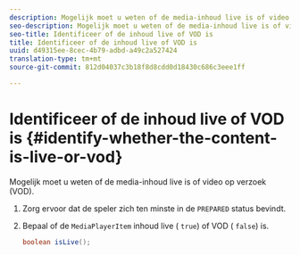 ```yaml
---
description: Mogelijk moet u weten of de media-inhoud live is of video op verzoek (VOD).
seo-description: Mogelijk moet u weten of de media-inhoud live is of video op verzoek (VOD).
seo-title: Identificeer of de inhoud live of VOD is
title: Identificeer of de inhoud live of VOD is
uuid: d49315ee-8cec-4b79-adbd-a49c2a527424
translation-type: tm+mt
source-git-commit: 812d04037c3b18f8d8cdd0d18430c686c3eee1ff

---
```



# Identificeer of de inhoud live of VOD is {#identify-whether-the-content-is-live-or-vod}

Mogelijk moet u weten of de media-inhoud live is of video op verzoek (VOD).

1. Zorg ervoor dat de speler zich ten minste in de `PREPARED` status bevindt.
1. Bepaal of de `MediaPlayerItem` inhoud live ( `true`) of VOD ( `false`) is.

   ```java
   boolean isLive();
   ```
